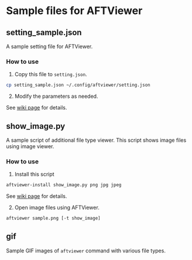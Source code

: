 # Sample files for AFTViewer

## setting_sample.json

A sample setting file for AFTViewer.

### How to use

1. Copy this file to `setting.json`.
```sh
cp setting_sample.json ~/.config/aftviewer/setting.json
```
2. Modify the parameters as needed.

See [wiki page](https://github.com/MeF0504/aftviewer/wiki/Customization) for details.

## show_image.py

A sample script of additional file type viewer.
This script shows image files using image viewer.

### How to use
1. Install this script
```sh
aftviewer-install show_image.py png jpg jpeg
```
See [wiki page](https://github.com/MeF0504/aftviewer/wiki/Extension) for details.

2. Open image files using AFTViewer.
```sh
aftviewer sample.png [-t show_image]
```

## gif

Sample GIF images of `aftviewer` command with various file types.
